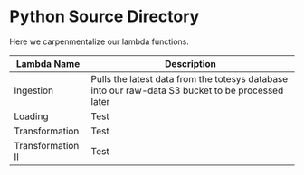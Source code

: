 # Python Source Directory

Here we carpenmentalize our lambda functions.

| Lambda Name       | Description                                                                                      |
| ----------------- |--------------------------------------------------------------------------------------------------|
| Ingestion         | Pulls the latest data from the totesys database into our raw-data S3 bucket to be processed later|
| Loading           | Test        |
| Transformation    | Test        |
| Transformation II | Test        |
